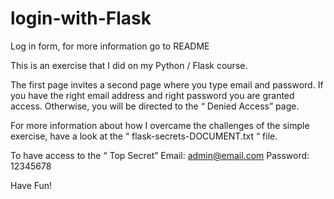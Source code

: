 # login-with-Flask
Log in form, for more information go to README

This is an exercise that I did on my Python / Flask course.

The first page invites a second page where you type email and password. If you have the right email  address and right password you are granted access. Otherwise, you will be directed to the “ Denied Access” page.  

For more information about how I overcame the challenges of the simple exercise, have a look at the “ flask-secrets-DOCUMENT.txt “ file.

To have access to the “ Top Secret”
Email: admin@email.com
Password: 12345678

Have Fun!
